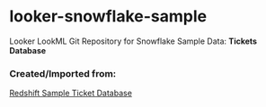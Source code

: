 # looker-snowflake-sample
Looker LookML Git Repository for Snowflake Sample Data: **Tickets Database**

### Created/Imported from:
[Redshift Sample Ticket Database](https://docs.aws.amazon.com/redshift/latest/gsg/rs-gsg-create-sample-db.html)

